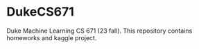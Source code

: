 # DukeCS671
Duke Machine Learning CS 671 (23 fall). This repository contains homeworks and kaggle project.
